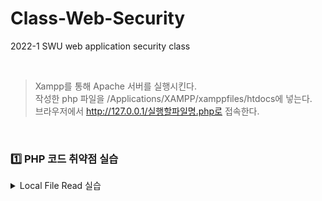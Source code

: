# Class-Web-Security
2022-1 SWU web application security class

<br>

> Xampp를 통해 Apache 서버를 실행시킨다. <br>
> 작성한 php 파일을 /Applications/XAMPP/xamppfiles/htdocs에 넣는다. <br>
> 브라우저에서 http://127.0.0.1/실행할파일명.php로 접속한다.

<br>

### 1️⃣ PHP 코드 취약점 실습
<details>
<summary>Local File Read 실습</summary>
<div markdown="1">       

    📌 필요한 파일: LocalFileRead.php, process_local_file_read.php, passwd.txt, hosts.txt
  1. LocalFileRead.php: Form을 사용해서 사용자가 local 파일명을 입력할 수 있도록 구현함.<br>
  Form에서 메소드는 GET으로, action은 process_local_file_read.php 로 설정함.
  2. process_local_file_read.php : GET 요청을 통해 들어온 파일명에 대해 readfile 함수를 적용해서 입력된 파일을 읽음.
  3. 브라우저에서 http://127.0.0.1/LocalFileRead.php 로 접속함.
  4. 웹사이트에서 local 파일명으로 passwd.txt 를 입력한 후에, 화면에 passwd, passwd, passwd가 출력되는지 확인함.
  5. 웹 사이트에서 local 파일명으로 hosts.txt 를 입력한 후에, 화면에 Hosts, Hosts, Hosts가 출력되는지 확인함.
  6. passwd.txt와 hosts.txt 파일 내용들이 화면에 출력되는 것을 막기 위해, process_local_file_read.php 에 아래의 필터링 기능을 구현함.
      ```
      - “passwd” 문자열과 “hosts” 문자열이 포함된 블랙리스트를 array로 선언
      - 사용자가 입력한 파일명에 블랙리스트 내용이 있으면 해당 파일에 대한 readfile 함수 수행을 차단함 (preg_match 함수를 이용함)
      ```
  7. (4), (5)를 다시 수행했을 때, passwd.txt와 hosts.txt 파일 내용 정보들이 화면에 출력되지 않는지를 확인함.
    
</div>
</details>
